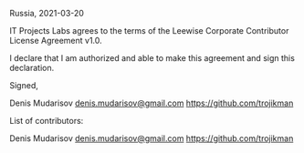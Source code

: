 Russia, 2021-03-20

IT Projects Labs agrees to the terms of the Leewise Corporate Contributor License
Agreement v1.0.

I declare that I am authorized and able to make this agreement and sign this
declaration.

Signed,

Denis Mudarisov denis.mudarisov@gmail.com https://github.com/trojikman

List of contributors:

Denis Mudarisov denis.mudarisov@gmail.com https://github.com/trojikman
